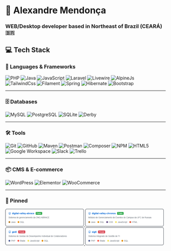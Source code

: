 # 🪪 Alexandre Mendonça
### WEB/Desktop developer based in Northeast of Brazil (CEARÁ) 🇧🇷

## 💻 Tech Stack

### **💎 Languages & Frameworks**
![PHP](https://img.shields.io/badge/-PHP-7a86b8?style=for-the-badge&logo=php&logoColor=white)
![Java](https://img.shields.io/badge/Java-ED8B00?style=for-the-badge&logo=openjdk&logoColor=white)
![JavaScript](https://img.shields.io/badge/JavaScript-F7DF1E?style=for-the-badge&logo=javascript&logoColor=white)
![Laravel](https://img.shields.io/badge/Laravel-f9322c?style=for-the-badge&logo=laravel&logoColor=white)
![Livewire](https://img.shields.io/badge/Livewire-fb70a9?style=for-the-badge&logo=livewire&logoColor=white)
![AlpineJs](https://img.shields.io/badge/AlpineJs-77c1d2?style=for-the-badge&logo=javascript&logoColor=white)
![TailwindCss](https://img.shields.io/badge/TailwindCss-38bdf8?style=for-the-badge&logo=tailwindcss&logoColor=white)
![Filament](https://img.shields.io/badge/Filament-eab308?style=for-the-badge&logo=laravel&logoColor=white)
![Spring](https://img.shields.io/badge/Spring-6DB33F?style=for-the-badge&logo=spring&logoColor=white)
![Hibernate](https://img.shields.io/badge/Hibernate-6DB33F?style=for-the-badge&logo=hibernate&logoColor=white)
![Bootstrap](https://img.shields.io/badge/Bootstrap-7952B3?style=for-the-badge&logo=bootstrap&logoColor=white)

---

### 🗄️ Databases
![MySQL](https://img.shields.io/badge/MySQL-3e6e93?style=for-the-badge&logo=mysql&logoColor=white)
![PostgreSQL](https://img.shields.io/badge/PostgreSQL-336791?style=for-the-badge&logo=postgresql&logoColor=white)
![SQLite](https://img.shields.io/badge/SQLite-003B57?style=for-the-badge&logo=sqlite&logoColor=white)
![Derby](https://img.shields.io/badge/Apache_Derby-5E7B8A?style=for-the-badge&logo=apache&logoColor=white)

---

### 🛠️ Tools
![Git](https://img.shields.io/badge/-Git-F1553A?style=for-the-badge&logo=git&logoColor=white)
![GitHub](https://img.shields.io/badge/-GitHub-000000?style=for-the-badge&logo=github&logoColor=white)
![Maven](https://img.shields.io/badge/Maven-C71A36?style=for-the-badge&logo=apachemaven&logoColor=white)
![Postman](https://img.shields.io/badge/Postman-FF6C37?style=for-the-badge&logo=postman&logoColor=white)
![Composer](https://img.shields.io/badge/Composer-8831d8?style=for-the-badge&logo=composer&logoColor=white)
![NPM](https://img.shields.io/badge/NPM-CB3837?style=for-the-badge&logo=npm&logoColor=white)
![HTML5](https://img.shields.io/badge/HTML5-E34F26?style=for-the-badge&logo=html5&logoColor=white)
![Google Workspace](https://img.shields.io/badge/Google_Workspace-4285F4?style=for-the-badge&logo=google&logoColor=white)
![Slack](https://img.shields.io/badge/Slack-4A154B?style=for-the-badge&logo=slack&logoColor=white)
![Trello](https://img.shields.io/badge/Trello-0052CC?style=for-the-badge&logo=trello&logoColor=white)

---

### 📦 CMS & E-commerce  
![WordPress](https://img.shields.io/badge/WordPress-23282d?style=for-the-badge&logo=wordpress&logoColor=white)
![Elementor](https://img.shields.io/badge/Elementor-92003B?style=for-the-badge&logo=elementor&logoColor=white)
![WooCommerce](https://img.shields.io/badge/WooCommerce-96588A?style=for-the-badge&logo=woocommerce&logoColor=white)

---

### 📌 Pinned

<p align="left">
  <a href="https://github.com/falexandremc/digital-valley-abrace" target="_blank">
    <img src="https://github.com/falexandremc/falexandremc/raw/main/imagens/card-1.png" width="49%" />
  </a>
  <a href="https://github.com/falexandremc/digital-valley-chronos" target="_blank">
    <img src="https://github.com/falexandremc/falexandremc/raw/main/imagens/card-2.png" width="49%" />
  </a>
  <a href="https://github.com/falexandremc/gedi" target="_blank">
    <img src="https://github.com/falexandremc/falexandremc/raw/main/imagens/card-3.png" width="49%" />
  </a>
  <a href="https://github.com/falexandremc/sigti" target="_blank">
    <img src="https://github.com/falexandremc/falexandremc/raw/main/imagens/card-4.png" width="49%" />
  </a>
</p>
